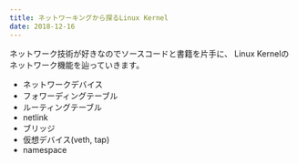 ```yaml
---
title: ネットワーキングから探るLinux Kernel
date: 2018-12-16
---
```


ネットワーク技術が好きなのでソースコードと書籍を片手に、
Linux Kernelのネットワーク機能を辿っていきます。

* ネットワークデバイス
* フォワーディングテーブル
* ルーティングテーブル
* netlink
* ブリッジ
* 仮想デバイス(veth, tap)
* namespace


